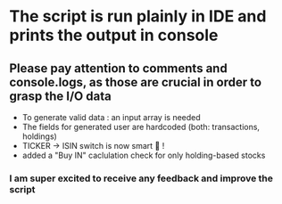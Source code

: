 # The script is run plainly in IDE and prints the output in console

## Please pay attention to comments and console.logs, as those are crucial in order to grasp the I/O data 

- To generate valid data : an input array is needed
- The fields for generated user are hardcoded (both: transactions, holdings)
- TICKER -> ISIN switch is now smart :unicorn: !
- added a "Buy IN" caclulation check for only holding-based stocks 

### I am super excited to receive any feedback and improve the script